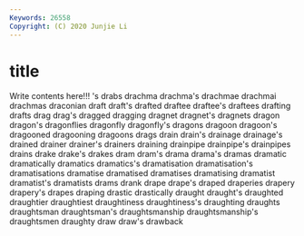 ```yaml
---
Keywords: 26558
Copyright: (C) 2020 Junjie Li
---
```


# title

Write contents here!!!
's 
drabs 
drachma 
drachma's
drachmae 
drachmai 
drachmas 
draconian 
draft 
draft's 
drafted 
draftee 
draftee's 
draftees
drafting 
drafts 
drag 
drag's 
dragged 
dragging 
dragnet 
dragnet's 
dragnets 
dragon
dragon's 
dragonflies 
dragonfly 
dragonfly's 
dragons 
dragoon 
dragoon's 
dragooned 
dragooning 
dragoons
drags 
drain 
drain's 
drainage 
drainage's 
drained 
drainer 
drainer's 
drainers 
draining
drainpipe 
drainpipe's 
drainpipes 
drains 
drake 
drake's 
drakes 
dram 
dram's 
drama
drama's 
dramas 
dramatic 
dramatically 
dramatics 
dramatics's 
dramatisation 
dramatisation's 
dramatisations 
dramatise
dramatised 
dramatises 
dramatising 
dramatist 
dramatist's 
dramatists 
drams 
drank 
drape 
drape's
draped 
draperies 
drapery 
drapery's 
drapes 
draping 
drastic 
drastically 
draught 
draught's
draughted 
draughtier 
draughtiest 
draughtiness 
draughtiness's 
draughting 
draughts 
draughtsman 
draughtsman's 
draughtsmanship
draughtsmanship's 
draughtsmen 
draughty 
draw 
draw's 
drawback 
